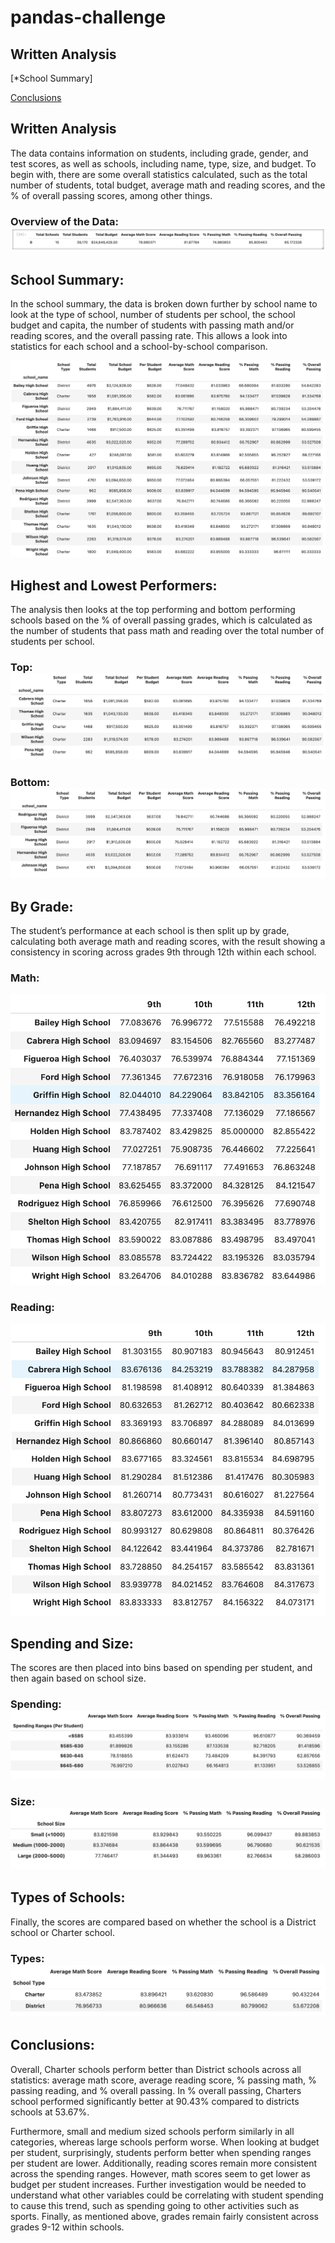 # pandas-challenge

## Written Analysis
[*School Summary]

[Conclusions](https://github.com/caitlin-hartley/pandas-challenge/blob/main/README.md#conclusions)


## Written Analysis

The data contains information on students, including grade, gender, and test scores, as well as schools, including name, type, size, and budget. To begin with, there are some overall statistics calculated, such as the total number of students, total budget, average math and reading scores, and the % of overall passing scores, among other things. 
### Overview of the Data: ![Overview](https://github.com/caitlin-hartley/pandas-challenge/blob/main/images/overall_summary.png)

## School Summary:

In the school summary, the data is broken down further by school name to look at the type of school, number of students per school, the school budget and capita, the number of students with passing math and/or reading scores, and the overall passing rate. This allows a look into statistics for each school and a school-by-school comparison. 

![SchoolSummary](https://github.com/caitlin-hartley/pandas-challenge/blob/main/images/school_summary.png)

## Highest and Lowest Performers:

The analysis then looks at the top performing and bottom performing schools based on the % of overall passing grades, which is calculated as the number of students that pass math and reading over the total number of students per school. 
### Top: ![Top](https://github.com/caitlin-hartley/pandas-challenge/blob/main/images/highest_performing.png)
### Bottom: ![Bottom](https://github.com/caitlin-hartley/pandas-challenge/blob/main/images/bottom_performing.png)

## By Grade: 

The student’s performance at each school is then split up by grade, calculating both average math and reading scores, with the result showing a consistency in scoring across grades 9th through 12th within each school. 

### Math: 
![Math](https://github.com/caitlin-hartley/pandas-challenge/blob/main/images/math_by_grade.png)
### Reading: 
![Reading](https://github.com/caitlin-hartley/pandas-challenge/blob/main/images/reading_by_grade.png)

## Spending and Size:

The scores are then placed into bins based on spending per student, and then again based on school size. 

### Spending: ![Spending](https://github.com/caitlin-hartley/pandas-challenge/blob/main/images/scores_spending.png)
### Size: ![Size](https://github.com/caitlin-hartley/pandas-challenge/blob/main/images/scores_size.png)

## Types of Schools:

Finally, the scores are compared based on whether the school is a District school or Charter school. 

### Types: ![Types](https://github.com/caitlin-hartley/pandas-challenge/blob/main/images/school_types.png)

## Conclusions:

Overall, Charter schools perform better than District schools across all statistics: average math score, average reading score, % passing math, % passing reading, and % overall passing. In % overall passing, Charters school performed significantly better at 90.43% compared to districts schools at 53.67%. 

Furthermore, small and medium sized schools perform similarly in all categories, whereas large schools perform worse. When looking at budget per student, surprisingly, students perform better when spending ranges per student are lower. Additionally, reading scores remain more consistent across the spending ranges. However, math scores seem to get lower as budget per student increases. Further investigation would be needed to understand what other variables could be correlating with student spending to cause this trend, such as spending going to other activities such as sports. Finally, as mentioned above, grades remain fairly consistent across grades 9-12 within schools. 

